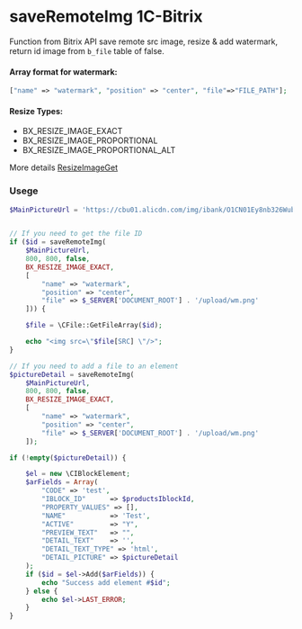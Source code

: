 # saveRemoteImg 1C-Bitrix
Function from Bitrix API save remote src image, resize & add watermark, return id image from `b_file` table of false.

#### Array format for watermark:
```php
["name" => "watermark", "position" => "center", "file"=>"FILE_PATH"];
```

#### Resize Types:

- BX_RESIZE_IMAGE_EXACT
- BX_RESIZE_IMAGE_PROPORTIONAL
- BX_RESIZE_IMAGE_PROPORTIONAL_ALT

More details [ResizeImageGet](https://dev.1c-bitrix.ru/api_help/main/reference/cfile/resizeimageget.php)


### Usege
```php
$MainPictureUrl = 'https://cbu01.alicdn.com/img/ibank/O1CN01Ey8nb326WubqZsCiZ_!!2244787670-0-cib.jpg';


// If you need to get the file ID
if ($id = saveRemoteImg(
    $MainPictureUrl, 
    800, 800, false, 
    BX_RESIZE_IMAGE_EXACT,
    [
        "name" => "watermark", 
        "position" => "center", 
        "file" => $_SERVER['DOCUMENT_ROOT'] . '/upload/wm.png'
    ])) {

    $file = \CFile::GetFileArray($id);

    echo "<img src=\"$file[SRC] \"/>";
}	

// If you need to add a file to an element
$pictureDetail = saveRemoteImg(
    $MainPictureUrl, 
    800, 800, false, 
    BX_RESIZE_IMAGE_EXACT,
    [
        "name" => "watermark", 
        "position" => "center", 
        "file" => $_SERVER['DOCUMENT_ROOT'] . '/upload/wm.png'
    ]);

if (!empty($pictureDetail)) {

    $el = new \CIBlockElement;
    $arFields = Array(
        "CODE" => 'test',
        "IBLOCK_ID"      => $productsIblockId,
        "PROPERTY_VALUES" => [],
        "NAME"           => 'Test',
        "ACTIVE"         => "Y",
        "PREVIEW_TEXT"   => "",
        "DETAIL_TEXT"    => '',
        "DETAIL_TEXT_TYPE" => 'html',
        "DETAIL_PICTURE" => $pictureDetail
    );
    if ($id = $el->Add($arFields)) {
        echo "Success add element #$id";
    } else {
        echo $el->LAST_ERROR;
    }
}
```


